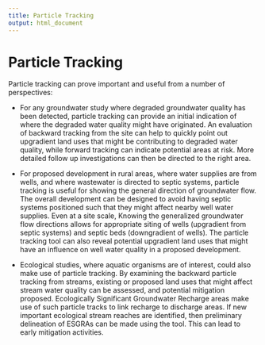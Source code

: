 ```yaml
---
title: Particle Tracking
output: html_document
---
```


# Particle Tracking

Particle tracking can prove important and useful from a number of perspectives:

- For any groundwater study where degraded groundwater quality has been detected, particle tracking can provide an initial indication of where the degraded water quality might have originated.  An evaluation of backward tracking from the site can help to quickly point out upgradient land uses that might be contributing to degraded water quality, while forward tracking can indicate potential areas at risk. More detailed follow up investigations can then be directed to the right area.

- For proposed development in rural areas, where water supplies are from wells, and where wastewater is directed to septic systems, particle tracking is useful for showing the general direction of groundwater flow. The overall development can be designed to avoid having septic systems positioned such that they might affect nearby well water supplies. Even at a site scale, Knowing the generalized groundwater flow directions allows for appropriate siting of wells (upgradient from septic systems) and septic beds (downgradient of wells).  The particle tracking tool can also reveal potential upgradient land uses that might have an influence on well water quality in a proposed development.

- Ecological studies, where aquatic organisms are of interest, could also make use of particle tracking.  By examining the backward particle tracking from streams, existing or proposed land uses that might affect stream water quality can be assessed, and potential mitigation proposed. Ecologically Significant Groundwater Recharge areas make use of such particle tracks to link recharge to discharge areas.  If new important ecological stream reaches are identified, then preliminary delineation of ESGRAs can be made using the tool.  This can lead to early mitigation activities.




